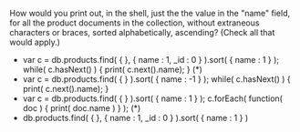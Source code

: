 How would you print out, in the shell, just the the value in the "name" field, for all the product documents in the collection, without extraneous characters or braces, sorted alphabetically, ascending? (Check all that would apply.)


- var c = db.products.find( { }, { name : 1, _id : 0 } ).sort( { name : 1 } ); while( c.hasNext() ) { print( c.next().name); } (*)
- var c = db.products.find( { } ).sort( { name : -1 } ); while( c.hasNext() ) { print( c.next().name); }
- var c = db.products.find( { } ).sort( { name : 1 } ); c.forEach( function( doc ) { print( doc.name ) } ); (*)
- db.products.find( { }, { name : 1, _id : 0 } ).sort( { name : 1 } )